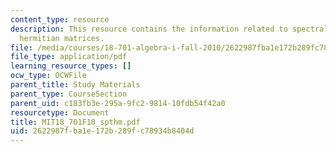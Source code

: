 ```yaml
---
content_type: resource
description: This resource contains the information related to spectral theorem for
  hermitian matrices.
file: /media/courses/18-701-algebra-i-fall-2010/2622987fba1e172b289fc78934b8404d_MIT18_701F10_spthm.pdf
file_type: application/pdf
learning_resource_types: []
ocw_type: OCWFile
parent_title: Study Materials
parent_type: CourseSection
parent_uid: c183fb3e-295a-9fc2-9814-10fdb54f42a0
resourcetype: Document
title: MIT18_701F10_spthm.pdf
uid: 2622987f-ba1e-172b-289f-c78934b8404d
---
```

